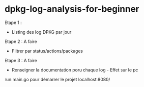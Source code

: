 # dpkg-log-analysis-for-beginner

Etape 1 : 
- Listing des log DPKG par jour

Etape 2 : A faire
- Filtrer par status/actions/packages

Etape 3 : A faire
- Renseigner la documentation poru chaque log - Effet sur le pc


run main.go pour démarrer le projet
localhost:8080/
